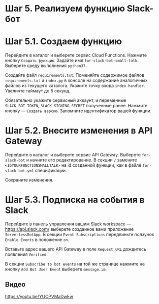 # Шаг 5. Реализуем функцию Slack-бот

# Шаг 5.1. Создаем функцию

Перейдите в каталог и выберете сервис Cloud Functions. Нажмите кнопку `Создать функцию`.
Задайте имя `for-slack-bot-small-talk`.
Выберете среду выполнения `python37`.

Создайте файл `requirements.txt`. Поменяйте содержимое файлов `requirements.txt` и `index.py` в консоле на содержание аналогичных файлов из текущего каталога. Укажите точку входа `index.handler`. Увеличте таймаут до 5 секунд.

Обязательно укажите сервисный аккаунт, и переменные `SLACK_BOT_TOKEN`, `SLACK_SIGNING_SECRET` полученные ранее. Нажмите кнопку — `Создать версию`.
Запомните идентификатор вашей функции.

# Шаг 5.2. Внесите изменения в API Gateway

Перейдите в каталог и выберете сервис API Gateway. Выберете `for-slack-bot` и начните его редактирование. В секции `/` замените `<IDYOURFUNCTIONSMALLTALK>` на id созданной функции, как в файле `for-slack-bot.yml` спецификации.

Сохраните изменения.

# Шаг 5.3. Подписка на события в Slack

Перейдите в панель управления вашим Slack workspace — https://api.slack.com/ выберете созданное вами приложение `ServerlessBotApp`. В секции `Event Subscriptions` передвиньте ползунок `Enable Events` в положение `on`.

Вставьте адрес вашего API Gateway в поле `Request URL` дождитесь появления `Verified`.

В секции `Subscribe to bot events` на той же странице нажмите на кнопку `Add Bot User Event`
выберете `message.im`.

## Видео

https://youtu.be/YUCPVMaDwEw